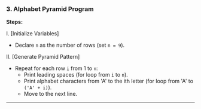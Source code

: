 ### 3. **Alphabet Pyramid Program**
**Steps:**

I. [Initialize Variables]  
- Declare `n` as the number of rows (set `n = 9`).

II. [Generate Pyramid Pattern]  
- Repeat for each row `i` from 1 to `n`:
  - Print leading spaces (for loop from `i` to `n`).
  - Print alphabet characters from 'A' to the ith letter (for loop from 'A' to `('A' + i)`).
  - Move to the next line.

---
